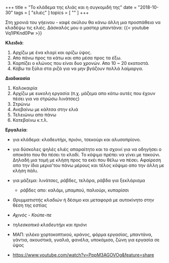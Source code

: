 +++
title = "Το κλάδεμα της ελιάς και η συγκομιδή της"
date = "2018-10-30"
tags = [ "ελιές" ]
topics = [ "" ]
+++



Στη χρονιά του γήεινου - καφέ σκύλου θα κάνω άλλη μια προσπάθεια να κλαδέψω τις ελιές. Δάσκαλός μου ο μαστερ μπαντάνα:
 {{< youtube Vq1lPKnd0Pw >}}

**Κλειδιά**:

1.  Αρχίζω με ένα κλαρί και ορίζω ύψος.
2.  Απο πάνω προς τα κάτω και απο μέσα προς τα έξω.
3.  Καρπίζει ο κλώνος που είναι δυο χρονών. Απο 10 ~ 20 εκατοστά.
4.  Κόβω τα ξύλα στα ριζά για να μην βγάζουν πολλά λαίμαργα.

**Διαδικασία**

1.  Καλοκαιρία
2.  Αρχίζω με ευκολη εργασία (π.χ. μάζεμα απο κάτω αυτές που έχουν πέσει για να στρώσω λινάτσες)
3.  Στρώνω
4.  Ανεβαίνω με κάλτσα στην ελιά
5.  Τελειώνω απο πάνω
6.  Κατεβαίνω κ.τ.λ.

**Εργαλεία**:

-   για κλάδεμα: κλαδευτήρι, πριόνι, τσεκούρι και αλυσοπρίονο.
-   για δύσκολες ψηλές ελιές απαραίτητο και το σχοινί για να οδηγήσει ο αποκάτο που θα πέσει το κλαδί. Το κόψιμο πρέπει να γίνει με τακούνι. Δηλαδή μια τομή με κλήση προς τα εκέι που θέλω να πέσει. Αφαίρεση απο την ίδια μερια'του πάνω μέρους και τέλος κόψιμο απο την άλλη με κλήση πάλι.
-   για μάζεμα: λινάτσες, ράβδες, τελάρα, ράβδα για ξεκλάρισμα
    -   ράβδες απο: καλάμι, μπαμπού, παλιούρι, κυπαρίσσι
-   *Θρυμματιστής κλαδιών* ή δέσιμο και μεταφορά με αυτοκίνητο στην θέση της εστίας
-   *Αχινός - Κούπε-πε*
-   *τηλεσκοπικό κλαδευτήρι και πριόνι*
-   ΜΑΠ: γιλέκο χορτοκοπτικού, κράνος, φόρμα εργασίας, μπαντάνα, γάντια, ακουστικά, γυαλιά, φανέλα, υποκάμισο, ζώνη για εργασία σε ύψος

-   <https://www.youtube.com/watch?v=PppM3AGOVOg&feature=share>
